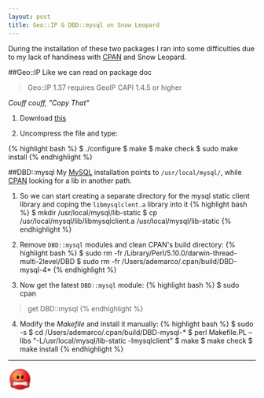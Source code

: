 ```yaml
---
layout: post
title: Geo::IP & DBD::mysql on Snow Leopard
---
```


During the installation of these two packages I ran into some difficulties due to my lack of handiness with [CPAN] and Snow Leopard.

##Geo::IP
Like we can read on package doc

> Geo::IP 1.37 requires GeoIP CAPI 1.4.5 or higher

*Couff couff, "Copy That"*

1. Download [this][geoipapi]

2. Uncompress the file and type:

{% highlight bash %}
$ ./configure
$ make
$ make check
$ sudo make install
{% endhighlight %}

##DBD::mysql
My [MySQL] installation points to <code>/usr/local/mysql/</code>, while [CPAN] looking for a lib in another path.

1. So we can start creating a separate directory for the mysql static client library and coping the <code>libmysqlclent.a</code> library into it
{% highlight bash %}
$ mkdir /usr/local/mysql/lib-static
$ cp /usr/local/mysql/lib/libmysqlclient.a /usr/local/mysql/lib-static
{% endhighlight %}

2. Remove <code>DBD::mysql</code> modules and clean CPAN's build directory:
{% highlight bash %}
$ sudo rm -fr /Library/Perl/5.10.0/darwin-thread-multi-2level/DBD
$ sudo rm -fr /Users/ademarco/.cpan/build/DBD-mysql-4*
{% endhighlight %}

3. Now get the latest <code>DBD::mysql</code> module:
{% highlight bash %}
$ sudo cpan
> get DBD::mysql
{% endhighlight %}

4. Modify the *Makefile* and install it manually:
{% highlight bash %}
$ sudo -s
$ cd /Users/ademarco/.cpan/build/DBD-mysql-*
$ perl Makefile.PL –libs "-L/usr/local/mysql/lib-static -lmysqlclient"
$ make
$ make check
$ make install
{% endhighlight %}

------
![hate](/images/angry.png)

[CPAN]: http://search.cpan.org/
[geoipapi]: http://geolite.maxmind.com/download/geoip/api/c/
[http://www.maxmind.com/app/c]: http://www.maxmind.com/app/c
[MySQL]: http://www.mysql.it/downloads/mysql/
